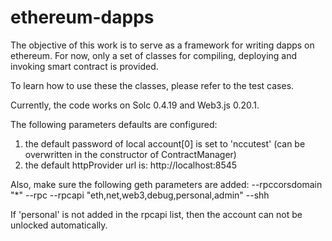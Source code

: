 # ethereum-dapps
The objective of this work is to serve as a framework for writing dapps on ethereum.
For now, only a set of classes for compiling, deploying and invoking smart contract is provided.


To learn how to use these the classes, please refer to the test cases.

Currently, the code works on Solc 0.4.19 and Web3.js 0.20.1.

The following parameters defaults are configured:
1. the default password of local account[0] is set to 'nccutest' (can be overwritten in the constructor of ContractManager)
2. the default httpProvider url is: http://localhost:8545

Also, make sure the following geth parameters are added:
 --rpccorsdomain "*" --rpc --rpcapi "eth,net,web3,debug,personal,admin" --shh

If 'personal' is not added in the rpcapi list, then the account can not be unlocked automatically.
